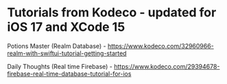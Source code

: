 # Tutorials from Kodeco - updated for iOS 17 and XCode 15

Potions Master (Realm Database) - https://www.kodeco.com/32960966-realm-with-swiftui-tutorial-getting-started

Daily Thoughts (Real time Firebase) - https://www.kodeco.com/29394678-firebase-real-time-database-tutorial-for-ios
